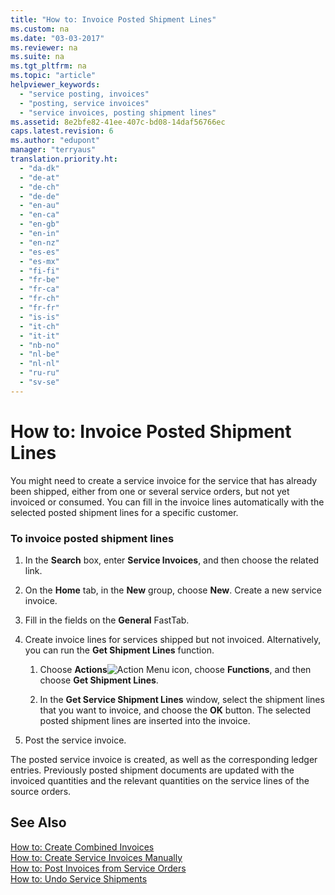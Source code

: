 ```yaml
---
title: "How to: Invoice Posted Shipment Lines"
ms.custom: na
ms.date: "03-03-2017"
ms.reviewer: na
ms.suite: na
ms.tgt_pltfrm: na
ms.topic: "article"
helpviewer_keywords: 
  - "service posting, invoices"
  - "posting, service invoices"
  - "service invoices, posting shipment lines"
ms.assetid: 8e2bfe82-41ee-407c-bd08-14daf56766ec
caps.latest.revision: 6
ms.author: "edupont"
manager: "terryaus"
translation.priority.ht: 
  - "da-dk"
  - "de-at"
  - "de-ch"
  - "de-de"
  - "en-au"
  - "en-ca"
  - "en-gb"
  - "en-in"
  - "en-nz"
  - "es-es"
  - "es-mx"
  - "fi-fi"
  - "fr-be"
  - "fr-ca"
  - "fr-ch"
  - "fr-fr"
  - "is-is"
  - "it-ch"
  - "it-it"
  - "nb-no"
  - "nl-be"
  - "nl-nl"
  - "ru-ru"
  - "sv-se"
---
```

# How to: Invoice Posted Shipment Lines
You might need to create a service invoice for the service that has already been shipped, either from one or several service orders, but not yet invoiced or consumed. You can fill in the invoice lines automatically with the selected posted shipment lines for a specific customer.  
  
### To invoice posted shipment lines  
  
1.  In the **Search** box, enter **Service Invoices**, and then choose the related link.  
  
2.  On the **Home** tab, in the **New** group, choose **New**. Create a new service invoice.  
  
3.  Fill in the fields on the **General** FastTab.  
  
4.  Create invoice lines for services shipped but not invoiced. Alternatively, you can run the **Get Shipment Lines** function.  
  
    1.  Choose **Actions**![Action Menu icon](../DesignAndEngineering/media/actionmenuicon.png "actionMenuIcon"), choose **Functions**, and then choose **Get Shipment Lines**.  
  
    2.  In the **Get Service Shipment Lines** window, select the shipment lines that you want to invoice, and choose the **OK** button. The selected posted shipment lines are inserted into the invoice.  
  
5.  Post the service invoice.  
  
 The posted service invoice is created, as well as the corresponding ledger entries. Previously posted shipment documents are updated with the invoiced quantities and the relevant quantities on the service lines of the source orders.  
  
## See Also  
 [How to: Create Combined Invoices](../Service/how-to-create-combined-invoices.md)   
 [How to: Create Service Invoices Manually](../Service/how-to-create-service-invoices-manually.md)   
 [How to: Post Invoices from Service Orders](../Service/how-to-post-invoices-from-service-orders.md)   
 [How to: Undo Service Shipments](../Service/how-to-undo-service-shipments.md)